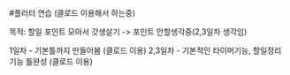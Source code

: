 #플러터 연습 (클로드 이용해서 하는중) 


목적: 할일 포인트 모아서 갓생살기 -> 포인트 안할생각중(2,3일차 생각임)




1일차 - 기본틀까지 만들어봄 (클로드 이용) 
2,3일차 - 기본적인 타이머기능, 할일정리기능 틀완성 (클로드 이용) 
